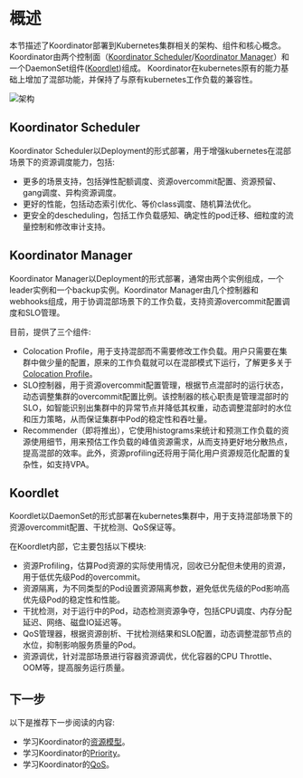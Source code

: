 # 概述

本节描述了Koordinator部署到Kubernetes集群相关的架构、组件和核心概念。Koordinator由两个控制面（[Koordinator Scheduler](#koordinator-scheduler)/[Koordinator Manager](#koordinator-manager)）和一个DaemonSet组件([Koordlet](#koordlet))组成。
Koordinator在kubernetes原有的能力基础上增加了混部功能，并保持了与原有kubernetes工作负载的兼容性。

![架构](/img/architecture.png)

## Koordinator Scheduler

Koordinator Scheduler以Deployment的形式部署，用于增强kubernetes在混部场景下的资源调度能力，包括:

- 更多的场景支持，包括弹性配额调度、资源overcommit配置、资源预留、gang调度、异构资源调度。
- 更好的性能，包括动态索引优化、等价class调度、随机算法优化。
- 更安全的descheduling，包括工作负载感知、确定性的pod迁移、细粒度的流量控制和修改审计支持。

## Koordinator Manager

Koordinator Manager以Deployment的形式部署，通常由两个实例组成，一个leader实例和一个backup实例。Koordinator Manager由几个控制器和webhooks组成，用于协调混部场景下的工作负载，支持资源overcommit配置调度和SLO管理。

目前，提供了三个组件:

- Colocation Profile，用于支持混部而不需要修改工作负载。用户只需要在集群中做少量的配置，原来的工作负载就可以在混部模式下运行，了解更多关于[Colocation Profile](../user-manuals/colocation-profile.md)。
- SLO控制器，用于资源overcommit配置管理，根据节点混部时的运行状态，动态调整集群的overcommit配置比例。该控制器的核心职责是管理混部时的SLO，如智能识别出集群中的异常节点并降低其权重，动态调整混部时的水位和压力策略，从而保证集群中Pod的稳定性和吞吐量。
- Recommender（即将推出），它使用histograms来统计和预测工作负载的资源使用细节，用来预估工作负载的峰值资源需求，从而支持更好地分散热点，提高混部的效率。此外，资源profiling还将用于简化用户资源规范化配置的复杂性，如支持VPA。

## Koordlet

Koordlet以DaemonSet的形式部署在kubernetes集群中，用于支持混部场景下的资源overcommit配置、干扰检测、QoS保证等。

在Koordlet内部，它主要包括以下模块:

- 资源Profiling，估算Pod资源的实际使用情况，回收已分配但未使用的资源，用于低优先级Pod的overcommit。
- 资源隔离，为不同类型的Pod设置资源隔离参数，避免低优先级的Pod影响高优先级Pod的稳定性和性能。
- 干扰检测，对于运行中的Pod，动态检测资源争夺，包括CPU调度、内存分配延迟、网络、磁盘IO延迟等。
- QoS管理器，根据资源剖析、干扰检测结果和SLO配置，动态调整混部节点的水位，抑制影响服务质量的Pod。
- 资源调优，针对混部场景进行容器资源调优，优化容器的CPU Throttle、OOM等，提高服务运行质量。

## 下一步

以下是推荐下一步阅读的内容:

- 学习Koordinator的[资源模型](./resource-model)。
- 学习Koordinator的[Priority](./priority)。
- 学习Koordinator的[QoS](./qos)。
